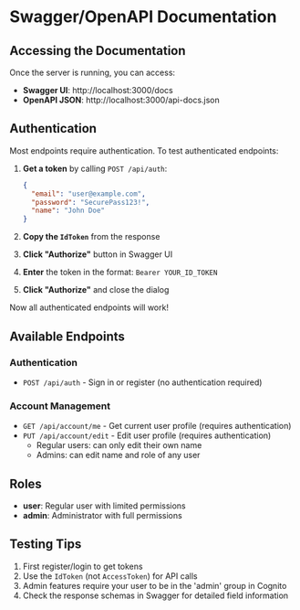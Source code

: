 # Swagger/OpenAPI Documentation

## Accessing the Documentation

Once the server is running, you can access:

- **Swagger UI**: http://localhost:3000/docs
- **OpenAPI JSON**: http://localhost:3000/api-docs.json

## Authentication

Most endpoints require authentication. To test authenticated endpoints:

1. **Get a token** by calling `POST /api/auth`:
   ```json
   {
     "email": "user@example.com",
     "password": "SecurePass123!",
     "name": "John Doe"
   }
   ```

2. **Copy the `IdToken`** from the response

3. **Click "Authorize"** button in Swagger UI

4. **Enter** the token in the format: `Bearer YOUR_ID_TOKEN`

5. **Click "Authorize"** and close the dialog

Now all authenticated endpoints will work!

## Available Endpoints

### Authentication
- `POST /api/auth` - Sign in or register (no authentication required)

### Account Management
- `GET /api/account/me` - Get current user profile (requires authentication)
- `PUT /api/account/edit` - Edit user profile (requires authentication)
  - Regular users: can only edit their own name
  - Admins: can edit name and role of any user

## Roles

- **user**: Regular user with limited permissions
- **admin**: Administrator with full permissions

## Testing Tips

1. First register/login to get tokens
2. Use the `IdToken` (not `AccessToken`) for API calls
3. Admin features require your user to be in the 'admin' group in Cognito
4. Check the response schemas in Swagger for detailed field information
